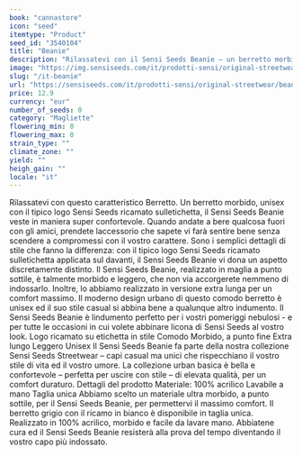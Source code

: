 ```yaml
---
book: "cannastore"
icon: "seed"
itemtype: "Product"
seed_id: "3540104"
title: "Beanie"
description: "Rilassatevi con il Sensi Seeds Beanie – un berretto morbido e confortevole, con il tipico logo Sensi Seeds ricamato sull'etichetta. Acquistatelo ora!"
image: "https://img.sensiseeds.com/it/prodotti-sensi/original-streetwear/beanie-grey-image.png"
slug: "/it-beanie"
url: "https://sensiseeds.com/it/prodotti-sensi/original-streetwear/beanie-grey?a_aid=cannastore"
price: 12.9
currency: "eur"
number_of_seeds: 0
category: "Magliette"
flowering_min: 0
flowering_max: 0
strain_type: ""
climate_zone: ""
yield: ""
heigh_gain: ""
locale: "it"
---
```

Rilassatevi con questo caratteristico Berretto. Un berretto morbido, unisex con il tipico logo Sensi Seeds ricamato sulletichetta, il Sensi Seeds Beanie veste in maniera super confortevole. Quando andate a bere qualcosa fuori con gli amici, prendete laccessorio che sapete vi farà sentire bene senza scendere a compromessi con il vostro carattere. Sono i semplici dettagli di stile che fanno la differenza: con il tipico logo Sensi Seeds ricamato sulletichetta applicata sul davanti, il Sensi Seeds Beanie vi dona un aspetto discretamente distinto. Il Sensi Seeds Beanie, realizzato in maglia a punto sottile, è talmente morbido e leggero, che non via accorgerete nemmeno di indossarlo. Inoltre, lo abbiamo realizzato in versione extra lunga per un comfort massimo. Il moderno design urbano di questo comodo berretto è unisex ed il suo stile casual si abbina bene a qualunque altro indumento. Il Sensi Seeds Beanie è lindumento perfetto per i vostri pomeriggi nebulosi - e per tutte le occasioni in cui volete abbinare licona di Sensi Seeds al vostro look. Logo ricamato su etichetta in stile Comodo Morbido, a punto fine Extra lungo Leggero Unisex Il Sensi Seeds Beanie fa parte della nostra collezione Sensi Seeds Streetwear – capi casual ma unici che rispecchiano il vostro stile di vita ed il vostro umore. La collezione urban basica è bella e confortevole – perfetta per uscire con stile – di elevata qualità, per un comfort duraturo. Dettagli del prodotto Materiale: 100% acrilico Lavabile a mano Taglia unica Abbiamo scelto un materiale ultra morbido, a punto sottile, per il Sensi Seeds Beanie, per permettervi il massimo comfort. Il berretto grigio con il ricamo in bianco è disponibile in taglia unica. Realizzato in 100% acrilico, morbido e facile da lavare mano. Abbiatene cura ed il Sensi Seeds Beanie resisterà alla prova del tempo diventando il vostro capo più indossato.
